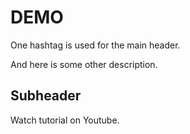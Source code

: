 # DEMO

One hashtag is used for the main header.

And here is some other description.

## Subheader

Watch tutorial on Youtube.
